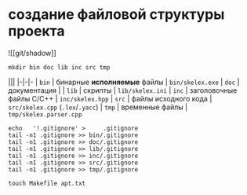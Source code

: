 # создание файловой структуры проекта

![[git/shadow]]

```shell
mkdir bin doc lib inc src tmp
```

|||
|-|-|-
| `bin` | бинарные **исполняемые** файлы | `bin/skelex.exe`
| `doc` | документация |
| `lib` | скрипты | `lib/skelex.ini`
| `inc` | заголовочные файлы C/C++ | `inc/skelex.hpp`
| `src` | файлы исходного кода | `src/skelex.cpp` (`.lex`/`.yacc`)
| `tmp` | временные файлы | `tmp/skelex.parser.cpp`

```shell
echo   '!.gitignore' >     .gitignore
tail -n1 .gitignore >> bin/.gitignore
tail -n1 .gitignore >> doc/.gitignore
tail -n1 .gitignore >> lib/.gitignore
tail -n1 .gitignore >> inc/.gitignore
tail -n1 .gitignore >> src/.gitignore
tail -n1 .gitignore >> tmp/.gitignore
```
```shell
touch Makefile apt.txt
```
